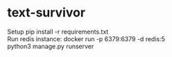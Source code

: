 # text-survivor

Setup
pip install -r requirements.txt <br />
Run redis instance: docker run -p 6379:6379 -d redis:5 <br />
python3 manage.py runserver <br />
